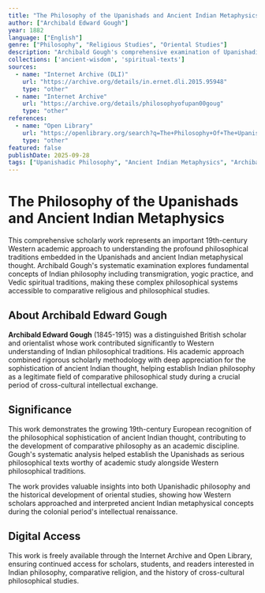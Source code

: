 ```yaml
---
title: "The Philosophy of the Upanishads and Ancient Indian Metaphysics"
author: ["Archibald Edward Gough"]
year: 1882
language: ["English"]
genre: ["Philosophy", "Religious Studies", "Oriental Studies"]
description: "Archibald Gough's comprehensive examination of Upanishadic philosophy and ancient Indian metaphysical thought. This influential 19th-century work represents early Western scholarly engagement with Indian philosophical traditions, providing systematic analysis of Vedic concepts including transmigration, yoga, and spiritual practice within comparative philosophical studies."
collections: ['ancient-wisdom', 'spiritual-texts']
sources:
  - name: "Internet Archive (DLI)"
    url: "https://archive.org/details/in.ernet.dli.2015.95948"
    type: "other"
  - name: "Internet Archive"
    url: "https://archive.org/details/philosophyofupan00goug"
    type: "other"
references:
  - name: "Open Library"
    url: "https://openlibrary.org/search?q=The+Philosophy+Of+The+Upanishads+And+Ancient+Indian+Metaphysics&mode=everything"
    type: "other"
featured: false
publishDate: 2025-09-28
tags: ["Upanishadic Philosophy", "Ancient Indian Metaphysics", "Archibald Gough", "Vedic Philosophy", "Oriental Studies", "Comparative Philosophy", "Hindu Philosophy", "Religious Studies", "Metaphysics", "19th Century Scholarship", "Cross-cultural Studies"]
---
```


# The Philosophy of the Upanishads and Ancient Indian Metaphysics

This comprehensive scholarly work represents an important 19th-century Western academic approach to understanding the profound philosophical traditions embedded in the Upanishads and ancient Indian metaphysical thought. Archibald Gough's systematic examination explores fundamental concepts of Indian philosophy including transmigration, yogic practice, and Vedic spiritual traditions, making these complex philosophical systems accessible to comparative religious and philosophical studies.

## About Archibald Edward Gough

**Archibald Edward Gough** (1845-1915) was a distinguished British scholar and orientalist whose work contributed significantly to Western understanding of Indian philosophical traditions. His academic approach combined rigorous scholarly methodology with deep appreciation for the sophistication of ancient Indian thought, helping establish Indian philosophy as a legitimate field of comparative philosophical study during a crucial period of cross-cultural intellectual exchange.

## Significance

This work demonstrates the growing 19th-century European recognition of the philosophical sophistication of ancient Indian thought, contributing to the development of comparative philosophy as an academic discipline. Gough's systematic analysis helped establish the Upanishads as serious philosophical texts worthy of academic study alongside Western philosophical traditions.

The work provides valuable insights into both Upanishadic philosophy and the historical development of oriental studies, showing how Western scholars approached and interpreted ancient Indian metaphysical concepts during the colonial period's intellectual renaissance.

## Digital Access

This work is freely available through the Internet Archive and Open Library, ensuring continued access for scholars, students, and readers interested in Indian philosophy, comparative religion, and the history of cross-cultural philosophical studies.